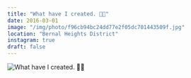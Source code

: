 ```yaml
---
title: "What have I created. 📸🐛"
date: 2016-03-01
image: "/img/photo/f96cb94bc24dd77e2f05dc701443509f.jpg"
location: "Bernal Heights District"
instagram: true
draft: false
---
```


![What have I created. 📸🐛](/img/photo/f96cb94bc24dd77e2f05dc701443509f.jpg)
